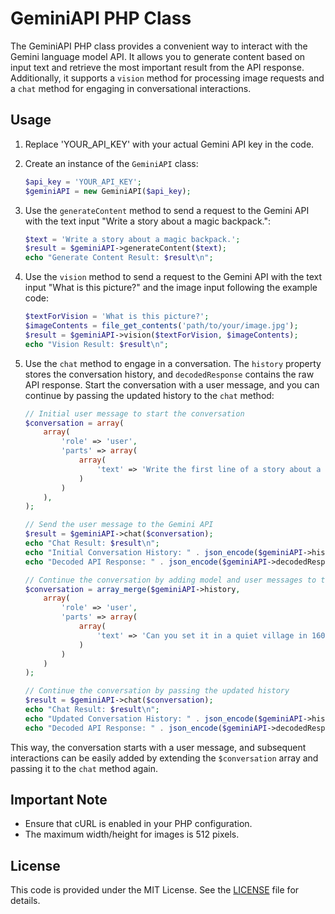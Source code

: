 # GeminiAPI PHP Class

The GeminiAPI PHP class provides a convenient way to interact with the Gemini language model API. It allows you to generate content based on input text and retrieve the most important result from the API response. Additionally, it supports a `vision` method for processing image requests and a `chat` method for engaging in conversational interactions.

## Usage

1. Replace 'YOUR_API_KEY' with your actual Gemini API key in the code.

2. Create an instance of the `GeminiAPI` class:

    ```php
    $api_key = 'YOUR_API_KEY';
    $geminiAPI = new GeminiAPI($api_key);
    ```

3. Use the `generateContent` method to send a request to the Gemini API with the text input "Write a story about a magic backpack.":

    ```php
    $text = 'Write a story about a magic backpack.';
    $result = $geminiAPI->generateContent($text);
    echo "Generate Content Result: $result\n";
    ```

4. Use the `vision` method to send a request to the Gemini API with the text input "What is this picture?" and the image input following the example code:

    ```php
    $textForVision = 'What is this picture?';
    $imageContents = file_get_contents('path/to/your/image.jpg');
    $result = $geminiAPI->vision($textForVision, $imageContents);
    echo "Vision Result: $result\n";
    ```

5. Use the `chat` method to engage in a conversation. The `history` property stores the conversation history, and `decodedResponse` contains the raw API response. Start the conversation with a user message, and you can continue by passing the updated history to the `chat` method:

    ```php
    // Initial user message to start the conversation
    $conversation = array(
        array(
            'role' => 'user',
            'parts' => array(
                array(
                    'text' => 'Write the first line of a story about a magic backpack.'
                )
            )
        ),
    );

    // Send the user message to the Gemini API
    $result = $geminiAPI->chat($conversation);
    echo "Chat Result: $result\n";
    echo "Initial Conversation History: " . json_encode($geminiAPI->history) . "\n";
    echo "Decoded API Response: " . json_encode($geminiAPI->decodedResponse) . "\n";

    // Continue the conversation by adding model and user messages to the history
    $conversation = array_merge($geminiAPI->history,
        array(
            'role' => 'user',
            'parts' => array(
                array(
                    'text' => 'Can you set it in a quiet village in 1600s France?'
                )
            )
        )
    );

    // Continue the conversation by passing the updated history
    $result = $geminiAPI->chat($conversation);
    echo "Chat Result: $result\n";
    echo "Updated Conversation History: " . json_encode($geminiAPI->history) . "\n";
    echo "Decoded API Response: " . json_encode($geminiAPI->decodedResponse) . "\n";
    ```

This way, the conversation starts with a user message, and subsequent interactions can be easily added by extending the `$conversation` array and passing it to the `chat` method again.

## Important Note

- Ensure that cURL is enabled in your PHP configuration.
- The maximum width/height for images is 512 pixels.

## License

This code is provided under the MIT License. See the [LICENSE](LICENSE) file for details.
